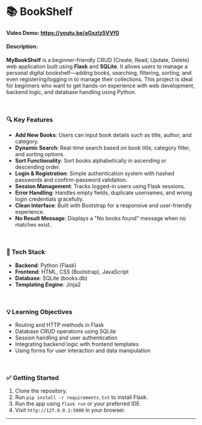 # 📚 BookShelf

#### Video Demo:  https://youtu.be/aGxzIz5VVf0
#### Description:

**MyBookShelf** is a beginner-friendly CRUD (Create, Read, Update, Delete) web application built using **Flask** and **SQLite**. It allows users to manage a personal digital bookshelf—adding books, searching, filtering, sorting, and even registering/logging in to manage their collections. This project is ideal for beginners who want to get hands-on experience with web development, backend logic, and database handling using Python.

<br />

### 🔍 Key Features

* **Add New Books**: Users can input book details such as title, author, and category.
* **Dynamic Search**: Real-time search based on book title, category filter, and sorting options.
* **Sort Functionality**: Sort books alphabetically in ascending or descending order.
* **Login & Registration**: Simple authentication system with hashed passwords and confirm-password validation.
* **Session Management**: Tracks logged-in users using Flask sessions.
* **Error Handling**: Handles empty fields, duplicate usernames, and wrong login credentials gracefully.
* **Clean Interface**: Built with Bootstrap for a responsive and user-friendly experience.
* **No Result Message**: Displays a "No books found" message when no matches exist.

<br />

### 🔧 Tech Stack

* **Backend**: Python (Flask)
* **Frontend**: HTML, CSS (Bootstrap), JavaScript
* **Database**: SQLite (books.db)
* **Templating Engine**: Jinja2

<br />

### 💡 Learning Objectives

* Routing and HTTP methods in Flask
* Database CRUD operations using SQLite
* Session handling and user authentication
* Integrating backend logic with frontend templates
* Using forms for user interaction and data manipulation

<br />

### ✅ Getting Started

1. Clone the repository.
2. Run `pip install -r requirements.txt` to install Flask.
3. Run the app using `flask run` or your preferred IDE.
4. Visit `http://127.0.0.1:5000` in your browser.

---
